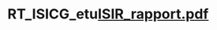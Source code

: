 # RT_ISICG_etu[ISIR_rapport.pdf](https://github.com/AntoineCouty/RT_ISICG_etu/files/9583998/ISIR_rapport.pdf)
